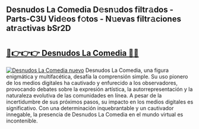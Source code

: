 ## Desnudos La Comedia D𝚎sn𝚞dos filtr𝚊dos - Parts-C3U Vid𝚎os f𝚘tos - N𝚞evas filtr𝚊ciones atr𝚊ctivas bSr2D

# <h2><a href="http://mb5r9f1.tromn.icu/?c=Desnudos+La+Comedia">🔗👉👉👉 Desnudos La Comedia 🔗🔗</a></h2>

[![Desnudos La Comedia nuevo](https://i.imgur.com/pEAQMta.gif)](http://mb5r9f1.tromn.icu/?c=Desnudos+La+Comedia)
Desnudos La Comedia, una figura enigmática y multifacética, desafía la comprensión simple. Su uso pionero de los medios digitales ha cautivado y enfurecido a los observadores, provocando debates sobre la expresión artística, la autorrepresentación y la naturaleza evolutiva de las comunidades en línea. A pesar de la incertidumbre de sus próximos pasos, su impacto en los medios digitales es significativo. Con una determinación inquebrantable y un cautivador innegable, la presencia de Desnudos La Comedia en el mundo virtual es incontenible.
